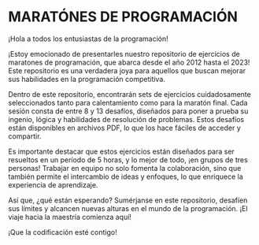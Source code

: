 # MARATÓNES DE PROGRAMACIÓN 
¡Hola a todos los entusiastas de la programación!

¡Estoy emocionado de presentarles nuestro repositorio de ejercicios de maratones de programación, que abarca desde el año 2012 hasta el 2023! Este repositorio es una verdadera joya para aquellos que buscan mejorar sus habilidades en la programación competitiva.

Dentro de este repositorio, encontrarán sets de ejercicios cuidadosamente seleccionados tanto para calentamiento como para la maratón final. Cada sesión consta de entre 8 y 13 desafíos, diseñados para poner a prueba su ingenio, lógica y habilidades de resolución de problemas. Estos desafíos están disponibles en archivos PDF, lo que los hace fáciles de acceder y compartir.

Es importante destacar que estos ejercicios están diseñados para ser resueltos en un período de 5 horas, y lo mejor de todo, ¡en grupos de tres personas! Trabajar en equipo no solo fomenta la colaboración, sino que también permite el intercambio de ideas y enfoques, lo que enriquece la experiencia de aprendizaje.

Así que, ¿qué están esperando? Sumérjanse en este repositorio, desafíen sus límites y alcancen nuevas alturas en el mundo de la programación. ¡El viaje hacia la maestría comienza aquí!

¡Que la codificación esté contigo!
